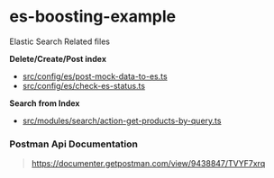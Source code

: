 # es-boosting-example

Elastic Search Related files

**Delete/Create/Post index**
 - [src/config/es/post-mock-data-to-es.ts](https://github.com/umimehar/es-boosting-example/blob/master/src/config/es/post-mock-data-to-es.ts "post-mock-data-to-es.ts")
 -  [src/config/es/check-es-status.ts](https://github.com/umimehar/es-boosting-example/blob/master/src/config/es/check-es-status.ts "check-es-status.ts")
 
 **Search from Index**
 
 - [src/modules/search/action-get-products-by-query.ts](https://github.com/umimehar/es-boosting-example/blob/master/src/modules/search/action-get-products-by-query.ts "action-get-products-by-query.ts")
 


### Postman Api Documentation
> https://documenter.getpostman.com/view/9438847/TVYF7xrq
